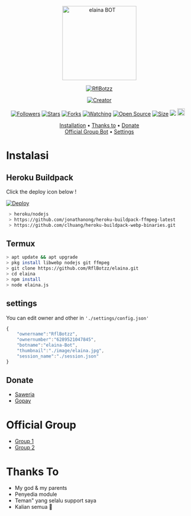 <p align="center">
<img src="https://github.com/RflBotzz/elaina/blob/v1/settings/elaina.jpg" alt="elaina BOT" width="200"/>

<p align="center">
    <a href="https://RflBotzz.github.io">
        <img
            src="https://readme-typing-svg.herokuapp.com?size=15&width=280&lines=Thank+for+using+elaina+bot+🤗"
            alt="RflBotzz"
        />
    </a>
</p>

</p>
<p align="center">
<a href="https://RflBotzz.github.io"><img title="Creator" src="https://img.shields.io/badge/Creator-RflBotzz-red.svg?style=for-the-badge&logo=github"></a>
</p>
<p align="center">
<a href="https://github.com/RflBotzz/followers"><img title="Followers" src="https://img.shields.io/github/followers/RflBotzz?color=red&style=flat-square"></a>
<a href="https://github.com/RflBotzz/elaina/stargazers/"><img title="Stars" src="https://img.shields.io/github/stars/RflBotzz/elaina?color=blue&style=flat-square"></a>
<a href="https://github.com/RflBotzz/elaina/network/members"><img title="Forks" src="https://img.shields.io/github/forks/RflBotzz/elaina?color=red&style=flat-square"></a>
<a href="https://github.com/RflBotzz/elaina/watchers"><img title="Watching" src="https://img.shields.io/github/watchers/RflBotzz/elaina?label=Watchers&color=blue&style=flat-square"></a>
<a href="https://github.com/RflBotzz/elaina"><img title="Open Source" src="https://badges.frapsoft.com/os/v2/open-source.svg?v=103"></a>
<a href="https://github.com/RflBotzz/elaina/"><img title="Size" src="https://img.shields.io/github/repo-size/RflBotzz/elaina?style=flat-square&color=green"></a>
<a href="https://hits.seeyoufarm.com"><img src="https://hits.seeyoufarm.com/api/count/incr/badge.svg?url=https%3A%2F%2Fgithub.com%2FRflBotzz%2Felaina&count_bg=%2379C83D&title_bg=%23555555&icon=probot.svg&icon_color=%2300FF6D&title=hits&edge_flat=false"/></a>
<a href="https://github.com/RflBotzz/elaina/graphs/commit-activity"><img height="20" src="https://img.shields.io/badge/Maintained%3F-yes-green.svg"></a>&nbsp;&nbsp;
</p>

<p align="center">
  <a href="https://github.com/RflBotzz/elaina#instalasi">Installation</a> •
  <a href="https://github.com/RflBotzz/elaina#thanks-to">Thanks to</a> •
  <a href="https://github.com/RflBotzz/elaina#donate">Donate</a></br>
  <a href="https://github.com/RflBotzz/elaina#Official-Group"> Official Group Bot</a> •
  <a href="https://github.com/RflBotzz/elaina#settings">Settings</a>

</p>
</div>


# Instalasi
## Heroku Buildpack

Click the deploy icon below !

[![Deploy](https://www.herokucdn.com/deploy/button.svg)](https://heroku.com/deploy?template=https://github.com/RflBotzz/elaina)

```bash
 > heroku/nodejs
 > https://github.com/jonathanong/heroku-buildpack-ffmpeg-latest
 > https://github.com/clhuang/heroku-buildpack-webp-binaries.git
```

## Termux
```bash
> apt update && apt upgrade
> pkg install libwebp nodejs git ffmpeg
> git clone https://github.com/RflBotzz/elaina.git
> cd elaina
> npm install
> node elaina.js
```

## settings
You can edit owner and other in `'./settings/config.json'`

```ts
{
	"ownername":"RflBotzz",
	"ownernumber":"6289521047845",
	"botname":"elaina-Bot",
	"thumbnail":"./image/elaina.jpg",
	"session_name":"./session.json"
}
```
## Donate
- [Saweria](https://saweria.co/rflbotzz)
- [Gopay](https://a.top4top.io/p_2261p26760.jpg)

# Official Group
- [Group 1](https://chat.whatsapp.com/DYMuIP4jtwgE2hNL8bw7W8)
- [Group 2](https://chat.whatsapp.com/DYMuIP4jtwgE2hNL8bw7W8)

# Thanks To
- My god & my parents
- Penyedia module
- Teman" yang selalu support saya
- Kalian semua 🛐
